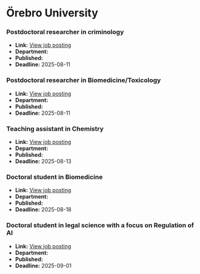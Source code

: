 # Örebro University

### Postdoctoral researcher in criminology
- **Link:** [View job posting](https://www.oru.se/english/career/available-positions/job/?jid=20250199)
- **Department:** 
- **Published:** 
- **Deadline:** 2025-08-11

### Postdoctoral researcher in Biomedicine/Toxicology
- **Link:** [View job posting](https://www.oru.se/english/career/available-positions/job/?jid=20250172)
- **Department:** 
- **Published:** 
- **Deadline:** 2025-08-11

### Teaching assistant in Chemistry
- **Link:** [View job posting](https://www.oru.se/english/career/available-positions/job/?jid=20250232)
- **Department:** 
- **Published:** 
- **Deadline:** 2025-08-13

### Doctoral student in Biomedicine
- **Link:** [View job posting](https://www.oru.se/english/career/available-positions/job/?jid=20250233)
- **Department:** 
- **Published:** 
- **Deadline:** 2025-08-18

### Doctoral student in legal science with a focus on Regulation of AI
- **Link:** [View job posting](https://www.oru.se/english/career/available-positions/job/?jid=20250228)
- **Department:** 
- **Published:** 
- **Deadline:** 2025-09-01


